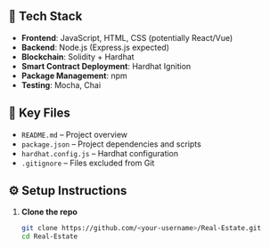 
## 🚀 Tech Stack

- **Frontend**: JavaScript, HTML, CSS (potentially React/Vue)
- **Backend**: Node.js (Express.js expected)
- **Blockchain**: Solidity + Hardhat
- **Smart Contract Deployment**: Hardhat Ignition
- **Package Management**: npm
- **Testing**: Mocha, Chai

## 📁 Key Files

- `README.md` – Project overview
- `package.json` – Project dependencies and scripts
- `hardhat.config.js` – Hardhat configuration
- `.gitignore` – Files excluded from Git

## ⚙️ Setup Instructions

1. **Clone the repo**
   ```bash
   git clone https://github.com/<your-username>/Real-Estate.git
   cd Real-Estate

